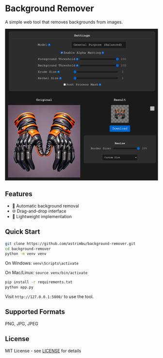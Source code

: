 # Background Remover

A simple web tool that removes backgrounds from images.

![Preview](./preview.png)

## Features
- 🎨 Automatic background removal
- 🌐 Drag-and-drop interface
- 💨 Lightweight implementation

## Quick Start

```bash
git clone https://github.com/astrimbu/background-remover.git
cd background-remover
python -m venv venv
```

On Windows: `venv\Scripts\activate`

On Mac/Linux: `source venv/bin/activate`

```bash
pip install -r requirements.txt
python app.py
```

Visit `http://127.0.0.1:5000/` to use the tool.

## Supported Formats
PNG, JPG, JPEG

## License
MIT License - see [LICENSE](LICENSE) for details
